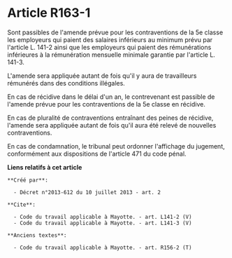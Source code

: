 # Article R163-1

Sont passibles de l'amende prévue pour les contraventions de la 5e classe les employeurs qui paient des salaires inférieurs
au minimum prévu par l'article L. 141-2 ainsi que les employeurs qui paient des rémunérations inférieures à la rémunération
mensuelle minimale garantie par l'article L. 141-3.

L'amende sera appliquée autant de fois qu'il y aura de travailleurs rémunérés dans des conditions illégales. 

En cas de récidive dans le délai d'un an, le contrevenant est passible de l'amende prévue pour les contraventions de la 5e
classe en récidive. 

En cas de pluralité de contraventions entraînant des peines de récidive, l'amende sera appliquée autant de fois qu'il aura
été relevé de nouvelles contraventions. 

En cas de condamnation, le tribunal peut ordonner l'affichage du jugement, conformément aux dispositions de l'article 471 du
code pénal.

**Liens relatifs à cet article**

	**Créé par**:

	  - Décret n°2013-612 du 10 juillet 2013 - art. 2

	**Cite**:

	  - Code du travail applicable à Mayotte. - art. L141-2 (V)
	  - Code du travail applicable à Mayotte. - art. L141-3 (V)

	**Anciens textes**:

	  - Code du travail applicable à Mayotte. - art. R156-2 (T)
